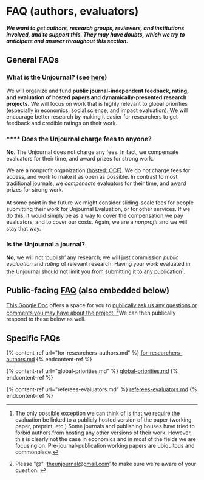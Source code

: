 # FAQ (authors, evaluators)

_**We want to get authors, research groups, reviewers, and institutions involved, and to support this. They may have doubts, which we try to anticipate and answer throughout this section.**_



## General FAQs

### **What is the Unjournal? (see** [**here**](https://effective-giving-marketing.gitbook.io/unjournal-x-ea-and-global-priorities-research/)**)**

We will organize and fund **public journal-independent feedback, rating, and evaluation of hosted papers and dynamically-presented research projects.** We will focus on work that is highly relevant to global priorities (especially in economics, social science, and impact evaluation). We will encourage better research by making it easier for researchers to get feedback and credible ratings on their work.

### **** **Does the Unjournal charge fees to anyone?**

**No**. The Unjournal does not charge any fees. In fact, we compensate evaluators for their time, and award prizes for strong work.

We are a nonprofit organization [(hosted: OCF)](https://opencollective.com/the-unjournal). We do not charge fees for access, and work to make it as open as possible. In contrast to most traditional journals, we _compensate_ evaluators for their time, and award prizes for strong work.  \
\
At some point in the future we might consider sliding-scale fees for people submitting their work for Unjournal Evaluation, or for other services. If we do this, it would simply be as a way to cover the compensation we pay evaluators, and to cover our costs. Again, we are a _nonprofit_ and we will stay that way.



### **Is the Unjournal a journal?**

**No**, we will not ‘publish’ any research; we will just commission _public evaluation_ and _rating_ of relevant research. Having your work evaluated in the Unjournal should not limit you from submitting [it to any publication](#user-content-fn-1)[^1].

## Public-facing [FAQ](https://docs.google.com/document/d/1czeeaLFg9BcsCOJLHYxvnym5icvwmOEtQyEGuc8aaXA/edit?usp=sharing) (also embedded below)

[This Google Doc](https://docs.google.com/document/d/1czeeaLFg9BcsCOJLHYxvnym5icvwmOEtQyEGuc8aaXA/edit?usp=sharing) offers a space for you to [publically ask us any questions or comments you may have about the project. ](#user-content-fn-2)[^2]We can then publically respond to these below as well.&#x20;

## Specific FAQs

{% content-ref url="for-researchers-authors.md" %}
[for-researchers-authors.md](for-researchers-authors.md)
{% endcontent-ref %}

{% content-ref url="global-priorities.md" %}
[global-priorities.md](global-priorities.md)
{% endcontent-ref %}

{% content-ref url="referees-evaluators.md" %}
[referees-evaluators.md](referees-evaluators.md)
{% endcontent-ref %}

[^1]: The only possible exception we can think of is that we require the evaluation  be linked to a publicly hosted version of the paper (working paper, preprint. etc.) Some journals and publishing houses have tried to forbid authors from hosting any other versions of their work. However, this is clearly not the case in economics and in most of the fields we are focusing on. Pre-journal-publication working papers are ubiquitous and commonplace.

[^2]: Please "@" 'theunjournal@gmail.com' to make sure we're aware of your question.&#x20;
